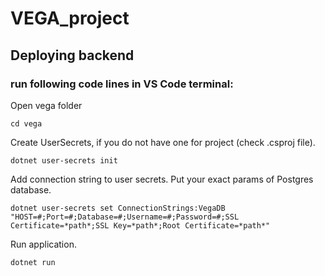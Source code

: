 # VEGA_project
## Deploying backend
### run following code lines in VS Code terminal:
Open vega folder
```
cd vega
```
Create UserSecrets, if you do not have one for project (check .csproj file).
```
dotnet user-secrets init 
```
Add connection string to user secrets. Put your exact params of Postgres database.
```
dotnet user-secrets set ConnectionStrings:VegaDB "HOST=#;Port=#;Database=#;Username=#;Password=#;SSL Certificate=*path*;SSL Key=*path*;Root Certificate=*path*"
```
Run application.
```
dotnet run
```
